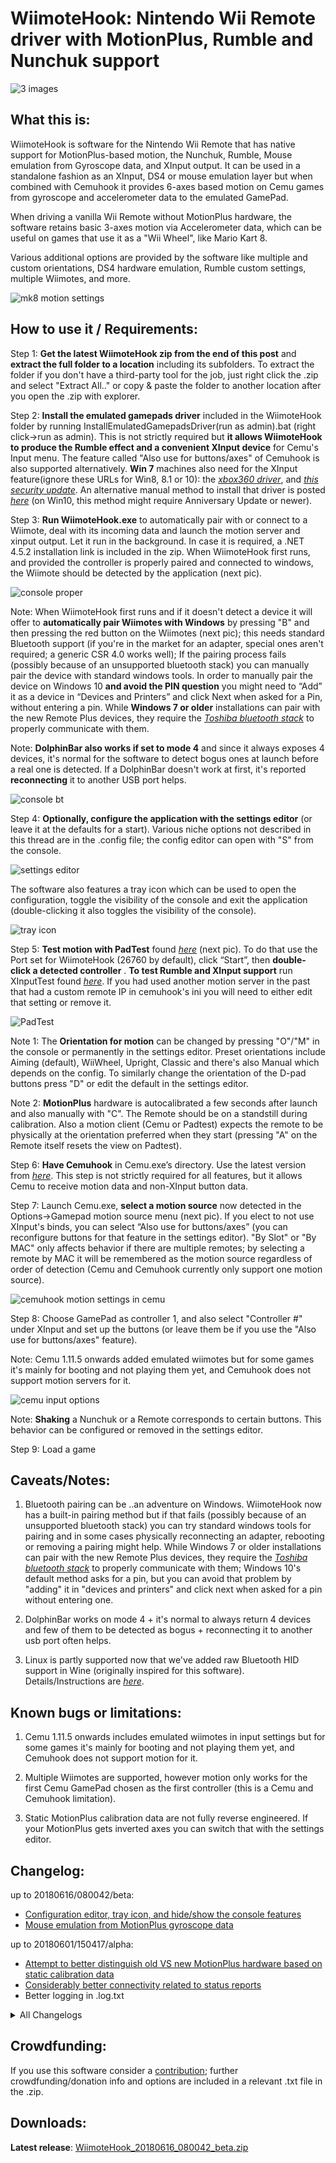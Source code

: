 # WiimoteHook: Nintendo Wii Remote driver with MotionPlus, Rumble and Nunchuk support

![3 images](https://i.imgur.com/ZyIqZMe.png)

## What this is:
WiimoteHook is software for the Nintendo Wii Remote that has native support for MotionPlus-based motion, the Nunchuk, Rumble, Mouse emulation from Gyroscope data, and XInput output. It can be used in a standalone fashion as an XInput, DS4 or mouse emulation layer but when combined with Cemuhook it provides 6-axes based motion on Cemu games from gyroscope and accelerometer data to the emulated GamePad.

When driving a vanilla Wii Remote without MotionPlus hardware, the software retains basic 3-axes motion via Accelerometer data, which can be useful on games that use it as a "Wii Wheel", like Mario Kart 8.

Various additional options are provided by the software like multiple and custom orientations, DS4 hardware emulation, Rumble custom settings, multiple Wiimotes, and more.

![mk8 motion settings](https://i.imgur.com/Bzid6IC.png)

## How to use it / Requirements:
Step 1: **Get the latest WiimoteHook zip from the end of this post** and **extract the full folder to a location** including its subfolders. To extract the folder if you don't have a third-party tool for the job, just right click the .zip and select "Extract All.." or copy & paste the folder to another location after you open the .zip with explorer.

Step 2: **Install the emulated gamepads driver** included in the WiimoteHook folder by running InstallEmulatedGamepadsDriver(run as admin).bat (right click->run as admin). This is not strictly required but **it allows WiimoteHook to produce the Rumble effect and a convenient XInput device** for Cemu's Input menu. The feature called "Also use for buttons/axes" of Cemuhook is also supported alternatively. **Win 7** machines also need for the XInput feature(ignore these URLs for Win8, 8.1 or 10): the _[xbox360 driver](https://www.microsoft.com/accessories/en-us/products/gaming/xbox-360-controller-for-windows/52a-00004#techspecs-connect)_, and [_this security update_](https://www.microsoft.com/en-us/download/details.aspx?id=46148). An alternative manual method to install that driver is posted _[here](https://github.com/nefarius/ViGEm/wiki/Driver-Installation)_ (on Win10, this method might require Anniversary Update or newer).

Step 3: **Run WiimoteHook.exe** to automatically pair with or connect to a Wiimote, deal with its incoming data and launch the motion server and xinput output. Let it run in the background. In case it is required, a .NET 4.5.2 installation link is included in the zip. When WiimoteHook first runs, and provided the controller is properly paired and connected to windows, the Wiimote should be detected by the application (next pic).

![console proper](https://i.imgur.com/mveWWxk.gif)

Note: When WiimoteHook first runs and if it doesn't detect a device it will offer to **automatically pair Wiimotes with Windows** by pressing "B" and then pressing the red button on the Wiimotes (next pic); this needs standard Bluetooth support (if you're in the market for an adapter, special ones aren't required; a generic CSR 4.0 works well); If the pairing process fails (possibly because of an unsupported bluetooth stack) you can manually pair the device with standard windows tools.  In order to manually pair the device on Windows 10 **and avoid the PIN question** you might need to “Add” it as a device in “Devices and Printers” and click Next when asked for a Pin, without entering a pin. While **Windows 7 or older** installations can pair with the new Remote Plus devices, they require the [_Toshiba bluetooth stack_](https://extranet.toshiba-tro.de/en-us/supportquality/bluetoothinfopage/news/downloadtoshiba.aspx) to properly communicate with them.

Note: **DolphinBar also works if set to mode 4** and since it always exposes 4 devices, it's normal for the software to detect bogus ones at launch before a real one is detected. If a DolphinBar doesn't work at first, it's reported **reconnecting** it to another USB port helps.  

![console bt](https://i.imgur.com/vnJVgcj.gif)

Step 4: **Optionally, configure the application with the settings editor** (or leave it at the defaults for a start). Various niche options not described in this thread are in the .config file; the config editor can open with "S" from the console.

![settings editor](https://i.imgur.com/Ldff3Mf.png)

The software also features a tray icon which can be used to open the configuration, toggle the visibility of the console and exit the application (double-clicking it also toggles the visibility of the console).

![tray icon](https://i.imgur.com/njjJj06.png)

Step 5: **Test motion with PadTest** found [_here_](https://files.sshnuke.net/PadTest_1011.zip) (next pic). To do that use the Port set for WiimoteHook (26760 by default), click “Start”, then **double-click a detected controller** . **To test Rumble and XInput support** run XInputTest found _[here](http://drive.google.com/uc?export=download&id=1Fwx29nOnQ1wSRR6zC6vTDAwmwlhZHw7r)_. If you had used another motion server in the past that had a custom remote IP in cemuhook's ini you will need to either edit that setting or remove it.

![PadTest](https://i.imgur.com/TM07H8X.gif)

Note 1: The **Orientation for motion** can be changed by pressing "O"/"M" in the console or permanently in the settings editor. Preset orientations include Aiming (default), WiiWheel, Upright, Classic and there's also Manual which depends on the config. To similarly change the orientation of the D-pad buttons press "D" or edit the default in the settings editor.

Note 2: **MotionPlus** hardware is autocalibrated a few seconds after launch and also manually with "C". The Remote should be on a standstill during calibration. Also a motion client (Cemu or Padtest) expects the remote to be physically at the orientation preferred when they start (pressing "A" on the Remote itself resets the view on Padtest).

Step 6: **Have Cemuhook** in Cemu.exe’s directory. Use the latest version from [_here_](https://sshnuke.net/cemuhook). This step is not strictly required for all features, but it allows Cemu to receive motion data and non-XInput button data.

Step 7: Launch Cemu.exe, **select a motion source** now detected in the Options->Gamepad motion source menu (next pic). If you elect to not use XInput's binds, you can select “Also use for buttons/axes” (you can reconfigure buttons for that feature in the settings editor). "By Slot" or "By MAC" only affects behavior if there are multiple remotes; by selecting a remote by MAC it will be remembered as the motion source regardless of order of detection (Cemu and Cemuhook currently only support one motion source).

![cemuhook motion settings in cemu](https://i.imgur.com/OmJ9hb4.png)

Step 8: Choose GamePad as controller 1, and also select "Controller #" under XInput and set up the buttons (or leave them be if you use the "Also use for buttons/axes" feature).

Note: Cemu 1.11.5 onwards added emulated wiimotes but for some games it's mainly for booting and not playing them yet, and Cemuhook does not support motion servers for it.

![cemu input options](https://i.imgur.com/NmMsEuF.png)

Note: **Shaking** a Nunchuk or a Remote corresponds to certain buttons. This behavior can be configured or removed in the settings editor.

Step 9: Load a game

## Caveats/Notes:
1. Bluetooth pairing can be ..an adventure on Windows. WiimoteHook now has a built-in pairing method but if that fails (possibly because of an unsupported bluetooth stack) you can try standard windows tools for pairing and in some cases physically reconnecting an adapter, rebooting or removing a pairing might help. While Windows 7 or older installations can pair with the new Remote Plus devices, they require the [_Toshiba bluetooth stack_](https://extranet.toshiba-tro.de/en-us/supportquality/bluetoothinfopage/news/downloadtoshiba.aspx) to properly communicate with them; Windows 10's default method asks for a pin, but you can avoid that problem by "adding" it in "devices and printers" and click next when asked for a pin without entering one.

2. DolphinBar works on mode 4 + it's normal to always return 4 devices and few of them to be detected as bogus + reconnecting it to another usb port often helps.

3. Linux is partly supported now that we've added raw Bluetooth HID support in Wine (originally inspired for this software). Details/Instructions are _[here](https://forum.cemu.info/showthread.php/140-WiimoteHook-Nintendo-Wii-Remote-with-MotionPlus-Rumble-and-Nunchuk-support?p=1857&viewfull=1#post1857)_.

## Known bugs or limitations:
1. Cemu 1.11.5 onwards includes emulated wiimotes in input settings but for some games it's mainly for booting and not playing them yet, and Cemuhook does not support motion for it.

2. Multiple Wiimotes are supported, however motion only works for the first Cemu GamePad chosen as the first controller (this is a Cemu and Cemuhook limitation).

3. Static MotionPlus calibration data are not fully reverse engineered. If your MotionPlus gets inverted axes you can switch that with the settings editor.

## Changelog:
up to 20180616/080042/beta:
- [Configuration editor, tray icon, and hide/show the console features](https://forum.cemu.info/showthread.php/140-WiimoteHook-Nintendo-Wii-Remote-with-MotionPlus-Rumble-and-Nunchuk-support?p=2679&viewfull=1#post2679)
- [Mouse emulation from MotionPlus gyroscope data
](https://forum.cemu.info/showthread.php/140-WiimoteHook-Nintendo-Wii-Remote-with-MotionPlus-Rumble-and-Nunchuk-support?p=2642&viewfull=1#post2642)

up to 20180601/150417/alpha:
- [Attempt to better distinguish old VS new MotionPlus hardware based on static calibration data](https://forum.cemu.info/showthread.php/140-WiimoteHook-Nintendo-Wii-Remote-with-MotionPlus-Rumble-and-Nunchuk-support?p=2572&viewfull=1#post2572)
- [Considerably better connectivity related to status reports](https://forum.cemu.info/showthread.php/140-WiimoteHook-Nintendo-Wii-Remote-with-MotionPlus-Rumble-and-Nunchuk-support?p=2554&viewfull=1#post2554)
- Better logging in .log.txt

<details>
  <summary>All Changelogs</summary>

up to 20180311/153427/alpha:
- [Attempt to a fix for base calibration data and a logging feature](https://forum.cemu.info/showthread.php/140-WiimoteHook-Nintendo-Wii-Remote-with-MotionPlus-Rumble-and-Nunchuk-support?p=1981&viewfull=1#post1981)
- [Wine-Linux support
](https://forum.cemu.info/showthread.php/140-WiimoteHook-Nintendo-Wii-Remote-with-MotionPlus-Rumble-and-Nunchuk-support?p=1857&viewfull=1#post1857)
- [Bug fix towards smoother connections, migration to x86 and a printing fix
](https://forum.cemu.info/showthread.php/140-WiimoteHook-Nintendo-Wii-Remote-with-MotionPlus-Rumble-and-Nunchuk-support?p=1851#post1851) 
- [Now any IP is possible for the motion server in the .config for easier access to it from remote computers or via a virtual machine on linux.](https://forum.cemu.info/showthread.php/140-WiimoteHook-Nintendo-Wii-Remote-with-MotionPlus-Rumble-and-Nunchuk-support?p=1812&viewfull=1#post1812)
- [Rumbling should work properly again for multiple wiimotes and the text of console should no longer be garbled for multiple wiimotes
](https://forum.cemu.info/showthread.php/140-WiimoteHook-Nintendo-Wii-Remote-with-MotionPlus-Rumble-and-Nunchuk-support?p=1682&viewfull=1#post1682)
- [XInput/DS4 output improvements](https://forum.cemu.info/showthread.php/140-WiimoteHook-Nintendo-Wii-Remote-with-Motion-Rumble-and-Nunchuk-support?p=1475&viewfull=1#post1475)
- [WiimoteHook now supports Shaking](https://forum.cemu.info/showthread.php/140-WiimoteHook-Nintendo-Wii-Remote-with-Motion-Rumble-and-Nunchuk-support?p=1430&viewfull=1#post1430)
- [The nunchuk should no longer be unable to provide an accelerometer-based motion source if set that way in the .config](https://forum.cemu.info/showthread.php/140-WiimoteHook-Nintendo-Wii-Remote-with-Motion-Rumble-and-Nunchuk-support?p=1414&viewfull=1#post1414)
- [DolphinBar should no longer crash with its invalid extra devices, multiple wiimotes should be supported by default, and handling of invalid devices should be better in general. As a bonus consequence, Pressing O or D in console should no longer crash the application when using a DolphinBar](https://forum.cemu.info/showthread.php/140-WiimoteHook-Nintendo-Wii-Remote-with-Motion-Rumble-and-Nunchuk-support?p=1396&viewfull=1#post1396)

up to 20180119/174337/alpha:
- [The discrete MotionPlus extension should now work properly at Nunchuk passthrough mode.](https://forum.cemu.info/showthread.php/140-WiimoteHook-Nintendo-Wii-Remote-with-Motion-Rumble-and-Nunchuk-support?p=1381&viewfull=1#post1381)
- [Attempt to support MotionPlus on 0x0306 ID devices better
](https://forum.cemu.info/showthread.php/140-WiimoteHook-Nintendo-Wii-Remote-with-Motion-Rumble-and-Nunchuk-support?p=1362&viewfull=1#post1362)
- [Solution related to MAC address being returned from the Wiimote but in an invalid format
](https://forum.cemu.info/showthread.php/140-WiimoteHook-Nintendo-Wii-Remote-with-Motion-Rumble-and-Nunchuk-support?p=1174&viewfull=1#post1174)
- [Emulated analog stick with MotionPlus data](https://forum.cemu.info/showthread.php/140-WiimoteHook-Nintendo-Wii-Remote-with-Motion-Rumble-and-Nunchuk-support?p=1003&viewfull=1#post1003) (disabled by default, optional setting in the .config)
- [The true cause of the recent crashes has been identified and fixed](https://forum.cemu.info/showthread.php/140?p=928#post928)

up to 20171201/114212/alpha:
- [MotionPlus Support. In addition, the new Remote Plus devices no longer require the Toshiba stack](https://forum.cemu.info/showthread.php/140-WiimoteHook-Nintendo-Wii-Remote-with-Motion-Rumble-and-Nunchuk-support?p=870&viewfull=1#post870)
- [The Analog Stick of some Nunchuks now works again
](https://forum.cemu.info/showthread.php/140-WiimoteHook-Nintendo-Wii-Remote-with-Motion-Rumble-and-Nunchuk-support?p=875&viewfull=1#post875)

up to 20171120/064127/alpha:
- Better DS4 emulation support (with it, rumble works on software/games that directly support a DS4, use the XInput device for rumble on Cemu. The DS4 device is disabled by default; it can be enabled in the .config)
- [The Analog Stick of the Nunchuk is now correctly calibrated](https://forum.cemu.info/showthread.php/140-WiimoteHook-Nintendo-Wii-Remote-with-Motion-Rumble-and-Nunchuk-support?p=747&viewfull=1#post747)
- [Automatic pairing of Wiimotes](https://forum.cemu.info/showthread.php/140-WiimoteHook-Nintendo-Wii-Remote-with-Motion-Rumble-and-Nunchuk-support?p=739&viewfull=1#post739)
- [Better multi-Wiimote support](https://forum.cemu.info/showthread.php/140-WiimoteHook-Nintendo-Wiimote-Cemu-support-Wii-Wheel-for-Mario-Kart-8-edition?p=726&viewfull=1#post726) (motion only works on the first Cemu GamePad (it's a Cemu and Cemuhook limitation)
- [Nunchuk support](https://forum.cemu.info/showthread.php/140-WiimoteHook-Nintendo-Wiimote-Cemu-support-Wii-Wheel-for-Mario-Kart-8-edition?p=680&viewfull=1#post680) (and Hot-plugging Extension support)
- [Rumble max time bug fixed](https://forum.cemu.info/showthread.php/140-WiimoteHook-Nintendo-Wiimote-Cemu-support-Wii-Wheel-for-Mario-Kart-8-edition?p=717&viewfull=1#post717) and its defaults changed

Native XInput support
- [Rumble code (PWM)](https://forum.cemu.info/showthread.php/140-WiimoteHook-Nintendo-Wiimote-Cemu-support-Wii-Wheel-for-Mario-Kart-8-edition?p=713&viewfull=1#post713)
- Wacky Analog Stick emulation with IR camera; it's disabled by default.

0.1alpha:
- Initial release - "Wii Wheel for Mario Kart 8 edition":
- Basic accelerometer and buttons support.
- Mainly useful for Mario Kart 8

</details>


## Crowdfunding:
If you use this software consider a [contribution](https://tinyurl.com/y8x23xao); further crowdfunding/donation info and options are included in a relevant .txt file in the .zip.

## Downloads:
**Latest release**: [WiimoteHook_20180616_080042_beta.zip](http://drive.google.com/uc?export=download&id=123Lq-uX2lwL2Y42iiYi6fUJVwTawiHU9)
